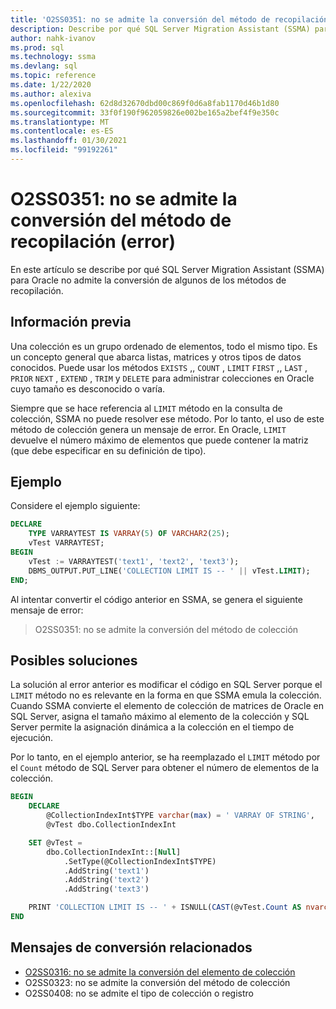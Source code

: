 ```yaml
---
title: 'O2SS0351: no se admite la conversión del método de recopilación (error)'
description: Describe por qué SQL Server Migration Assistant (SSMA) para Oracle no admite la conversión de algunos de los métodos de colección.
author: nahk-ivanov
ms.prod: sql
ms.technology: ssma
ms.devlang: sql
ms.topic: reference
ms.date: 1/22/2020
ms.author: alexiva
ms.openlocfilehash: 62d8d32670dbd00c869f0d6a8fab1170d46b1d80
ms.sourcegitcommit: 33f0f190f962059826e002be165a2bef4f9e350c
ms.translationtype: MT
ms.contentlocale: es-ES
ms.lasthandoff: 01/30/2021
ms.locfileid: "99192261"
---
```

# <a name="o2ss0351-conversion-of-collection-method-not-supported-error"></a>O2SS0351: no se admite la conversión del método de recopilación (error)

En este artículo se describe por qué SQL Server Migration Assistant (SSMA) para Oracle no admite la conversión de algunos de los métodos de recopilación.

## <a name="background"></a>Información previa

Una colección es un grupo ordenado de elementos, todo el mismo tipo. Es un concepto general que abarca listas, matrices y otros tipos de datos conocidos. Puede usar los métodos `EXISTS` ,, `COUNT` , `LIMIT` `FIRST` ,, `LAST` , `PRIOR` `NEXT` , `EXTEND` , `TRIM` y `DELETE` para administrar colecciones en Oracle cuyo tamaño es desconocido o varía.

Siempre que se hace referencia al `LIMIT` método en la consulta de colección, SSMA no puede resolver ese método. Por lo tanto, el uso de este método de colección genera un mensaje de error. En Oracle, `LIMIT` devuelve el número máximo de elementos que puede contener la matriz (que debe especificar en su definición de tipo).

## <a name="example"></a>Ejemplo

Considere el ejemplo siguiente:

```sql
DECLARE
    TYPE VARRAYTEST IS VARRAY(5) OF VARCHAR2(25);
    vTest VARRAYTEST;
BEGIN
    vTest := VARRAYTEST('text1', 'text2', 'text3');
    DBMS_OUTPUT.PUT_LINE('COLLECTION LIMIT IS -- ' || vTest.LIMIT);
END;
```

Al intentar convertir el código anterior en SSMA, se genera el siguiente mensaje de error:

> O2SS0351: no se admite la conversión del método de colección

## <a name="possible-remedies"></a>Posibles soluciones

La solución al error anterior es modificar el código en SQL Server porque el `LIMIT` método no es relevante en la forma en que SSMA emula la colección. Cuando SSMA convierte el elemento de colección de matrices de Oracle en SQL Server, asigna el tamaño máximo al elemento de la colección y SQL Server permite la asignación dinámica a la colección en el tiempo de ejecución.

Por lo tanto, en el ejemplo anterior, se ha reemplazado el `LIMIT` método por el `Count` método de SQL Server para obtener el número de elementos de la colección.

```sql
BEGIN
    DECLARE
        @CollectionIndexInt$TYPE varchar(max) = ' VARRAY OF STRING',
        @vTest dbo.CollectionIndexInt

    SET @vTest =
        dbo.CollectionIndexInt::[Null]
            .SetType(@CollectionIndexInt$TYPE)
            .AddString('text1')
            .AddString('text2')
            .AddString('text3')

    PRINT 'COLLECTION LIMIT IS -- ' + ISNULL(CAST(@vTest.Count AS nvarchar(max)), '')
END
```

## <a name="related-conversion-messages"></a>Mensajes de conversión relacionados

* [O2SS0316: no se admite la conversión del elemento de colección](o2ss0408.md)
* O2SS0323: no se admite la conversión del método de colección
* O2SS0408: no se admite el tipo de colección o registro
